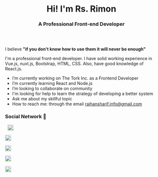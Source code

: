 <h1  align="center">Hi! I'm Rs. Rimon</h1>

 <h3 align="center">A Professional  Front-end Developer</h3> <br/><br/>

 I believe **"if you don't know how to use them it will never be enough"** <br/>
 
I'm a professional front-end developer. I have solid working experience in Vue.js, nuxt.js, Bootstrap, HTML, CSS. Also, have good knowledge of React.js.

- I’m currently working on The Tork Inc. as a Frontend Developer
- I’m currently learning React and Node.js
- I’m looking to collaborate on community
- I'm looking for help to learn the strategy of developing a better system
- Ask me about my skillful topic
- How to reach me: through the email raihansharif.info@gmail.com

###  Social Network 📱

  

&nbsp;&nbsp;<a  href="https://dev.to/devrsrimon"  target="blank"><img  align="center"  src="https://cdn.jsdelivr.net/npm/simple-icons@3.0.1/icons/dev-dot-to.svg"  alt="@bappi2097"  title="@bappi2097"  height="20"  width="20"  /></a>&nbsp;&nbsp;

<a  href="https://stackoverflow.com/users/14229652/rs-rimon"  target="blank"><img  align="center"  src="https://cdn.jsdelivr.net/npm/simple-icons@3.0.1/icons/stackoverflow.svg"  title="Stack Overflow"  alt="12789602"  height="20"  width="20"  /></a>&nbsp;&nbsp;

<a  href="https://www.facebook.com/rayhansharifrimon/"  target="blank"><img  align="center"  src="https://cdn.jsdelivr.net/npm/simple-icons@3.0.1/icons/facebook.svg"  title="Bappi Saha"  alt="Bappi Saha"  height="20"  width="20"  /></a>&nbsp;&nbsp;

<a  href="https://twitter.com/dev_rsrimon"  target="blank"><img  align="center"  src="https://cdn.jsdelivr.net/npm/simple-icons@3.0.1/icons/twitter.svg"  alt="BappiSaha35"  title="BappiSaha35"  height="20"  width="20"  /></a>&nbsp;&nbsp;

<a  href="https://www.hackerrank.com/raihansharif_dev"  target="blank"><img  align="center"  src="https://cdn.jsdelivr.net/npm/simple-icons@3.0.1/icons/hackerrank.svg"  alt="bappi35"  title="@bappi35"  height="20"  width="20"  /></a>&nbsp;&nbsp;

  

</p>
